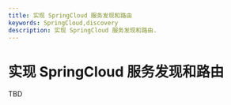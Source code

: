 ```yaml
---
title: 实现 SpringCloud 服务发现和路由
keywords: SpringCloud,discovery
description: 实现 SpringCloud 服务发现和路由.
---
```


# 实现 SpringCloud 服务发现和路由

TBD
